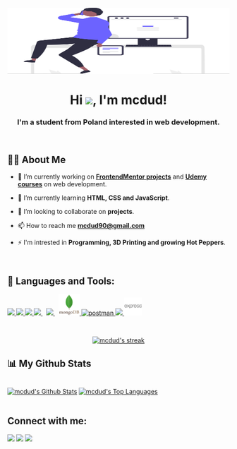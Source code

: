 <a href="#"><img width="100%" height="150px" src="undraw_on_the_office_re_cxds.svg" height="100px"/></a>

<h1 align="center">Hi <img src="https://raw.githubusercontent.com/MartinHeinz/MartinHeinz/master/wave.gif" width="30px">, I'm mcdud!</h1>
<h3 align="center">I'm a student from Poland interested in web development.</h3>
</br>


## 🙋‍♂️ About Me

- 🔭 I’m currently working on **[FrontendMentor projects](https://www.frontendmentor.io/profile/mcdud)** and **[Udemy courses](https://www.udemy.com/user/maciej-duda-6/)** on web development.

- 🌱 I’m currently learning **HTML, CSS and JavaScript**.

- 👯 I’m looking to collaborate on **projects**.

- 📫 How to reach me **mcdud90@gmail.com**

- ⚡ I'm intrested in **Programming, 3D Printing and growing Hot Peppers**.

</br>

## 🚀 Languages and Tools:

<p align="left"> 
    <a href="https://developer.mozilla.org/en-US/docs/Web/JavaScript" target="_blank"> <img src="https://img.icons8.com/color/48/000000/javascript.png"/> </a> 
    <a href="https://www.w3.org/html/" target="_blank"> <img src="https://img.icons8.com/color/48/000000/html-5.png"/> </a> 
    <a href="https://www.w3schools.com/css/" target="_blank"> <img src="https://img.icons8.com/color/48/000000/css3.png"/> </a> 
    <a style="padding-right:8px;" href="https://nodejs.org" target="_blank"> <img src="https://img.icons8.com/color/48/000000/nodejs.png"/> </a> 
    <a style="padding-right:8px;" href="https://www.mysql.com/" target="_blank"> <img src="https://img.icons8.com/fluent/50/000000/mysql-logo.png"/> </a>
    <a href="https://www.mongodb.com/" target="_blank"> <img src="https://raw.githubusercontent.com/devicons/devicon/master/icons/mongodb/mongodb-original-wordmark.svg" alt="mongodb" width="48" height="48"/> </a>  
    <a href="https://postman.com" target="_blank"> <img src="https://www.vectorlogo.zone/logos/getpostman/getpostman-icon.svg" alt="postman" width="45" height="45"/> </a>   
    <a href="https://git-scm.com/" target="_blank"> <img src="https://img.icons8.com/color/48/000000/git.png"/> </a> 
    <a href="https://expressjs.com" target="_blank"> <img src="https://raw.githubusercontent.com/devicons/devicon/master/icons/express/express-original-wordmark.svg" alt="express" width="40" height="40"/> </a>
</p>

<br/>

<p align="center">
    <a href="https://github.com/mcdud/github-readme-streak-stats">
        <img title="🔥 Get streak stats for your profile at git.io/streak-stats" alt="mcdud's streak" src="https://github-readme-streak-stats.herokuapp.com/?user=mcdud&theme=nord&hide_border=true&stroke=0000&background=060A0CD0"/>
    </a>
</p>

## 📊 My Github Stats

  <br/>
    <a href="https://github.com/mcdud/github-readme-stats"><img alt="mcdud's Github Stats" src="https://github-readme-stats.vercel.app/api?username=mcdud&show_icons=true&count_private=true&theme=nord&hide_border=true&bg_color=0D1117" /></a>
  <a href="https://github.com/mcdud/github-readme-stats"><img alt="mcdud's Top Languages" src="https://github-readme-stats.vercel.app/api/top-langs/?username=mcdud&langs_count=8&count_private=true&layout=compact&theme=nord&hide_border=true&bg_color=0D1117" /></a>
  <br/>
  <br/>
  
## Connect with me:
<p align="left">

<a href = "https://www.linkedin.com/in/duda-maciej/"><img src="https://img.icons8.com/fluent/48/000000/linkedin.png"/></a>
<a href = "https://github.com/mcdud"><img src="https://img.icons8.com/material-outlined/48/000000/github.png"/></a>
<a href = "mailto:mcdud90@gmail.com"><img src="https://img.icons8.com/color/48/000000/gmail-new.png"/></a>

</p>

